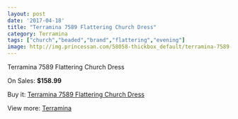 ```yaml
---
layout: post
date: '2017-04-18'
title: "Terramina 7589 Flattering Church Dress"
category: Terramina
tags: ["church","beaded","brand","flattering","evening"]
image: http://img.princessan.com/58058-thickbox_default/terramina-7589-flattering-church-dress.jpg
---
```

Terramina 7589 Flattering Church Dress

On Sales: **$158.99**
<a href="https://www.princessan.com/en/terramina/25704-terramina-7589-flattering-church-dress.html"><amp-img layout="responsive" width="600" height="600" src="//img.princessan.com/58058-thickbox_default/terramina-7589-flattering-church-dress.jpg" alt="Terramina 7589 Flattering Church Dress 0" /></a>

Buy it: [Terramina 7589 Flattering Church Dress](https://www.princessan.com/en/terramina/25704-terramina-7589-flattering-church-dress.html "Terramina 7589 Flattering Church Dress")

View more: [Terramina](https://www.princessan.com/en/226-terramina "Terramina")